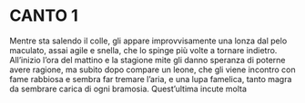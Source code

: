 # CANTO 1

Mentre sta salendo il colle, gli appare improvvisamente una lonza dal pelo maculato, assai agile e snella, che lo spinge più volte a tornare indietro. All’inizio l’ora del mattino e la stagione mite gli danno speranza di poterne avere ragione, ma subito dopo compare un leone, che gli viene incontro con fame rabbiosa e sembra far tremare l’aria, e una lupa famelica, tanto magra da sembrare carica di ogni bramosia. Quest’ultima incute molta
